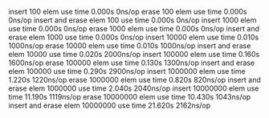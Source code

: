 insert 100 elem use time 0.000s 0ns/op
erase 100 elem use time 0.000s 0ns/op
insert and erase elem 100 use time 0.000s 0ns/op
insert 1000 elem use time 0.000s 0ns/op
erase 1000 elem use time 0.000s 0ns/op
insert and erase elem 1000 use time 0.000s 0ns/op
insert 10000 elem use time 0.010s 1000ns/op
erase 10000 elem use time 0.010s 1000ns/op
insert and erase elem 10000 use time 0.020s 2000ns/op
insert 100000 elem use time 0.160s 1600ns/op
erase 100000 elem use time 0.130s 1300ns/op
insert and erase elem 100000 use time 0.290s 2900ns/op
insert 1000000 elem use time 1.220s 1220ns/op
erase 1000000 elem use time 0.820s 820ns/op
insert and erase elem 1000000 use time 2.040s 2040ns/op
insert 10000000 elem use time 11.190s 1119ns/op
erase 10000000 elem use time 10.430s 1043ns/op
insert and erase elem 10000000 use time 21.620s 2162ns/op
